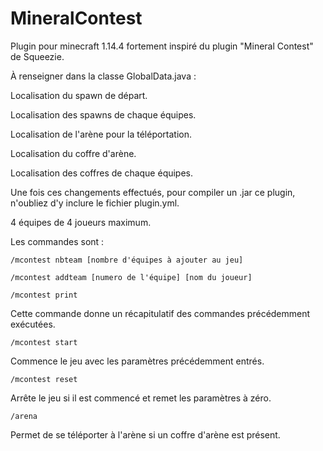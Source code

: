 # MineralContest
Plugin pour minecraft 1.14.4 fortement inspiré du plugin "Mineral Contest" de Squeezie.

À renseigner dans la classe GlobalData.java :

Localisation du spawn de départ.

Localisation des spawns de chaque équipes.

Localisation de l'arène pour la téléportation.

Localisation du coffre d'arène.

Localisation des coffres de chaque équipes.

Une fois ces changements effectués, pour compiler un .jar ce plugin, n'oubliez d'y inclure le fichier plugin.yml.

4 équipes de 4 joueurs maximum.

Les commandes sont : 
```shell
/mcontest nbteam [nombre d'équipes à ajouter au jeu]
```

```shell
/mcontest addteam [numero de l'équipe] [nom du joueur]
```

```shell
/mcontest print
```
Cette commande donne un récapitulatif des commandes précédemment exécutées.

```shell
/mcontest start
```
Commence le jeu avec les paramètres précédemment entrés.

```shell
/mcontest reset
```
Arrête le jeu si il est commencé et remet les paramètres à zéro.

```shell
/arena
```
Permet de se téléporter à l'arène si un coffre d'arène est présent.


